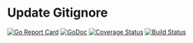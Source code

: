 # Update Gitignore

[![Go Report Card](https://goreportcard.com/badge/github.com/demosdemon/update-gitignore?style=flat-square)](https://goreportcard.com/report/github.com/demosdemon/update-gitignore)
[![GoDoc](https://godoc.org/github.com/demosdemon/update-gitignore/v0/app?status.svg)](https://godoc.org/github.com/demosdemon/update-gitignore/v0/app)
[![Coverage Status](https://coveralls.io/repos/github/demosdemon/update-gitignore/badge.svg?branch=master)](https://coveralls.io/github/demosdemon/update-gitignore?branch=master)
[![Build Status](https://travis-ci.com/demosdemon/update-gitignore.svg?branch=master)](https://travis-ci.com/demosdemon/update-gitignore)
